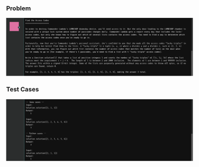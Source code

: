 ### Problem
![](https://github.com/manan9299/google-foobar/blob/master/images/L3_FindTheAccessCodes_1.png)

### Test Cases
![](https://github.com/manan9299/google-foobar/blob/master/images/L3_FindTheAccessCodes_2.png)
